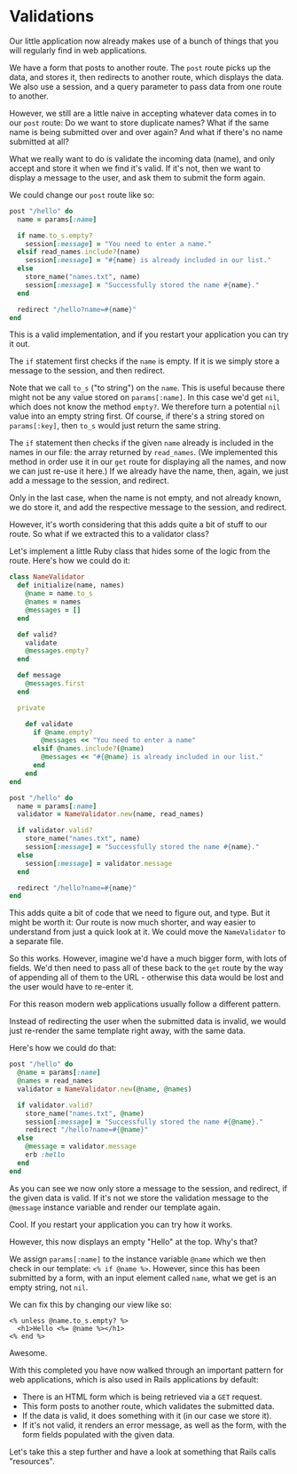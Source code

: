 # Validations

Our little application now already makes use of a bunch of things that you will
regularly find in web applications.

We have a form that posts to another route. The `post` route picks up the data,
and stores it, then redirects to another route, which displays the data. We also
use a session, and a query parameter to pass data from one route to another.

However, we still are a little naive in accepting whatever data comes in to our
`post` route: Do we want to store duplicate names? What if the same name is
being submitted over and over again? And what if there's no name submitted at
all?

What we really want to do is validate the incoming data (name), and only accept
and store it when we find it's valid. If it's not, then we want to display a
message to the user, and ask them to submit the form again.

We could change our `post` route like so:

```ruby
post "/hello" do
  name = params[:name]

  if name.to_s.empty?
    session[:message] = "You need to enter a name."
  elsif read_names.include?(name)
    session[:message] = "#{name} is already included in our list."
  else
    store_name("names.txt", name)
    session[:message] = "Successfully stored the name #{name}."
  end

  redirect "/hello?name=#{name}"
end
```

This is a valid implementation, and if you restart your application you
can try it out.

The `if` statement first checks if the `name` is empty. If it is we simply
store a message to the session, and then redirect.

Note that we call `to_s` ("to string") on the `name`. This is useful because
there might not be any value stored on `params[:name]`. In this case we'd get
`nil`, which does not know the method `empty?`. We therefore turn a potential
`nil` value into an empty string first.  Of course, if there's a string stored
on `params[:key]`, then `to_s` would just return the same string.

The `if` statement then checks if the given `name` already is included in the
names in our file: the array returned by `read_names`. (We implemented this
method in order use it in our `get` route for displaying all the names, and now
we can just re-use it here.) If we already have the name, then, again, we just
add a message to the session, and redirect.

Only in the last case, when the name is not empty, and not already known,
we do store it, and add the respective message to the session, and redirect.

However, it's worth considering that this adds quite a bit of stuff to our
route. So what if we extracted this to a validator class?

Let's implement a little Ruby class that hides some of the logic from the
route. Here's how we could do it:

```ruby
class NameValidator
  def initialize(name, names)
    @name = name.to_s
    @names = names
    @messages = []
  end

  def valid?
    validate
    @messages.empty?
  end

  def message
    @messages.first
  end

  private

    def validate
      if @name.empty?
        @messages << "You need to enter a name"
      elsif @names.include?(@name)
        @messages << "#{@name} is already included in our list."
      end
    end
end

post "/hello" do
  name = params[:name]
  validator = NameValidator.new(name, read_names)

  if validator.valid?
    store_name("names.txt", name)
    session[:message] = "Successfully stored the name #{name}."
  else
    session[:message] = validator.message
  end

  redirect "/hello?name=#{name}"
end
```

This adds quite a bit of code that we need to figure out, and type. But it
might be worth it: Our route is now much shorter, and way easier to understand
from just a quick look at it. We could move the `NameValidator` to a separate
file.

So this works. However, imagine we'd have a much bigger form, with lots of
fields. We'd then need to pass all of these back to the `get` route by the
way of appending all of them to the URL - otherwise this data would be lost
and the user would have to re-enter it.

For this reason modern web applications usually follow a different pattern.

Instead of redirecting the user when the submitted data is invalid, we would
just re-render the same template right away, with the same data.

Here's how we could do that:

```ruby
post "/hello" do
  @name = params[:name]
  @names = read_names
  validator = NameValidator.new(@name, @names)

  if validator.valid?
    store_name("names.txt", @name)
    session[:message] = "Successfully stored the name #{@name}."
    redirect "/hello?name=#{@name}"
  else
    @message = validator.message
    erb :hello
  end
end
```

As you can see we now only store a message to the session, and redirect, if
the given data is valid. If it's not we store the validation message to
the `@message` instance variable and render our template again.

Cool. If you restart your application you can try how it works.

However, this now displays an empty "Hello" at the top. Why's that?

We assign `params[:name]` to the instance variable `@name` which we then check
in our template: `<% if @name %>`. However, since this has been submitted by a
form, with an input element called `name`, what we get is an empty string, not
`nil`.

We can fix this by changing our view like so:

```erb
<% unless @name.to_s.empty? %>
  <h1>Hello <%= @name %></h1>
<% end %>
```

Awesome.

With this completed you have now walked through an important pattern for web
applications, which is also used in Rails applications by default:

* There is an HTML form which is being retrieved via a `GET` request.
* This form posts to another route, which validates the submitted data.
* If the data is valid, it does something with it (in our case we store it).
* If it's not valid, it renders an error message, as well as the form,
  with the form fields populated with the given data.

Let's take this a step further and have a look at something that Rails
calls "resources".
